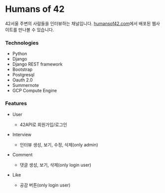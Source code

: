# Humans of 42 
42서울 주변의 사람들을 인터뷰하는 채널입니다.
[humansof42.com](www.humansof42.com)에서 배포된 웹사이트를 만나볼 수 있습니다.

### Technologies
- Python
- Django
- Django REST framework
- Bootstrap
- Postgresql
- Oauth 2.0
- Summernote
- GCP Compute Engine


### Features
- User
  - 42API로 회원가입/로그인
  
- Interview
  - 인터뷰 생성, 보기, 수정, 삭제(only admin)
 
- Comment
  - 댓글 생성, 보기, 삭제(only login user)
 
- Like
  - 공감 버튼(only login user)
